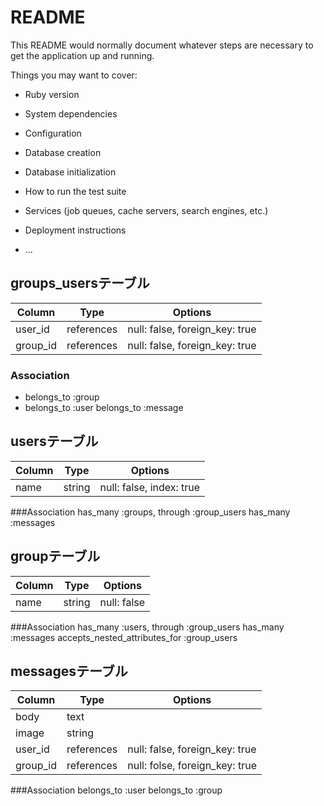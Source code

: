 # README

This README would normally document whatever steps are necessary to get the
application up and running.

Things you may want to cover:

* Ruby version

* System dependencies

* Configuration

* Database creation

* Database initialization

* How to run the test suite

* Services (job queues, cache servers, search engines, etc.)

* Deployment instructions

* ...

## groups_usersテーブル

|Column|Type|Options|
|------|----|-------|
|user_id|references|null: false, foreign_key: true|
|group_id|references|null: false, foreign_key: true|

### Association
- belongs_to :group
- belongs_to :user
belongs_to :message


## usersテーブル

|Column|Type|Options|
|------|----|-------|
|name|string|null: false, index: true|

###Association
has_many :groups, through :group_users
has_many :messages


## groupテーブル
|Column|Type|Options|
|------|----|-------|
|name|string|null: false|

###Association
has_many :users, through :group_users
has_many :messages
accepts_nested_attributes_for :group_users


## messagesテーブル
|Column|Type|Options|
|------|----|-------|
|body|text|
|image|string|
|user_id|references|null: false, foreign_key: true|
|group_id|references|null: folse, foreign_key: true|

###Association
belongs_to :user
belongs_to :group